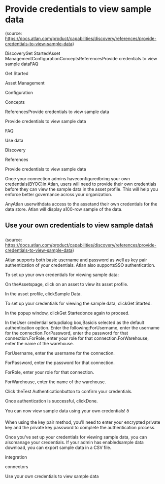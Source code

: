 # Provide credentials to view sample data
(source: https://docs.atlan.com/product/capabilities/discovery/references/provide-credentials-to-view-sample-data)

DiscoveryGet StartedAsset ManagementConfigurationConceptsReferencesProvide credentials to view sample dataFAQ

Get Started

Asset Management

Configuration

Concepts

ReferencesProvide credentials to view sample data

Provide credentials to view sample data

FAQ

Use data

Discovery

References

Provide credentials to view sample data

Once your connection admins haveconfiguredbring your own credentials(BYOC)in Atlan, users will need to provide their own credentials before they can view the sample data in the asset profile. This will help you enforce better governance across your organization.

AnyAtlan userwithdata access to the assetand their own credentials for the data store. Atlan will display a100-row sample of the data.



## Use your own credentials to view sample dataâ
(source: https://docs.atlan.com/product/capabilities/discovery/references/provide-credentials-to-view-sample-data)

Atlan supports both basic username and password as well as key pair authentication of your credentials. Atlan also supportsSSO authentication.

To set up your own credentials for viewing sample data:

On theAssetspage, click on an asset to view its asset profile.

In the asset profile, clickSample Data.

To set up your credentials for viewing the sample data, clickGet Started.

In the popup window, clickGet Startedonce again to proceed.

In theUser credential setupdialog box,Basicis selected as the default authentication option. Enter the following:ForUsername, enter the username for the connection.ForPassword, enter the password for that connection.ForRole, enter your role for that connection.ForWarehouse, enter the name of the warehouse.

ForUsername, enter the username for the connection.

ForPassword, enter the password for that connection.

ForRole, enter your role for that connection.

ForWarehouse, enter the name of the warehouse.

Click theTest Authenticationbutton to confirm your credentials.

Once authentication is successful, clickDone.

You can now view sample data using your own credentials! ð

When using the key pair method, you'll need to enter your encrypted private key and the private key password to complete the authentication process.

Once you've set up your credentials for viewing sample data, you can alsomanage your credentials. If your admin has enabledsample data download, you can export sample data in a CSV file.

integration

connectors

Use your own credentials to view sample data
